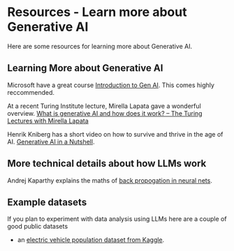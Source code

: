 # Resources - Learn more about Generative AI

Here are some resources for learning more about Generative AI.

##  Learning More about Generative AI

Microsoft have a great course [Introduction to Gen AI](https://github.com/microsoft/generative-ai-for-beginners).  This comes highly reccommended.

At a recent Turing Institute lecture, Mirella Lapata gave a wonderful overview. [What is generative AI and how does it work? – The Turing Lectures with Mirella Lapata](https://www.youtube.com/watch?v=_6R7Ym6Vy_I)

 Henrik Kniberg has a short video on how to survive and thrive in the age of AI. [Generative AI in a Nutshell](https://www.youtube.com/watch?v=2IK3DFHRFfw).

## More technical details about how LLMs work 

Andrej Kaparthy explains the maths of [back propogation in neural nets](https://youtu.be/VMj-3S1tku0?si=_guPyeexsGlA7nvn).

## Example datasets

If you plan to experiment with data analysis using LLMs here are a couple of  good public datasets
* an [electric vehicle population dataset from Kaggle](https://www.kaggle.com/datasets/ratikkakkar/electric-vehicle-population-data).